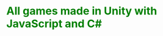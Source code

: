 <h1 style = "color:green; text-decoration:bold; ">All games made in Unity with JavaScript and C#</h1>
